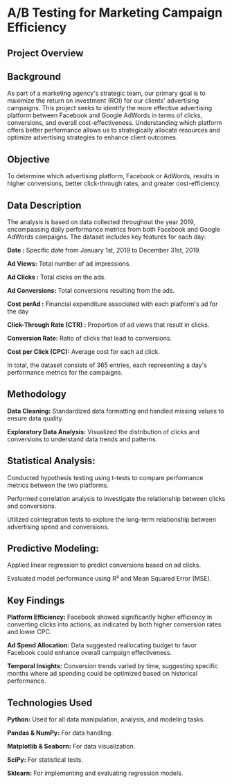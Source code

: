 # A/B Testing for Marketing Campaign Efficiency
## Project Overview

## Background
As part of a marketing agency's strategic team, our primary goal is to maximize the return on investment (ROI) for our clients' advertising campaigns. This project seeks to identify the more effective advertising platform between Facebook and Google AdWords in terms of clicks, conversions, and overall cost-effectiveness. Understanding which platform offers better performance allows us to strategically allocate resources and optimize advertising strategies to enhance client outcomes.

## Objective
To determine which advertising platform, Facebook or AdWords, results in higher conversions, better click-through rates, and greater cost-efficiency.

## Data Description

The analysis is based on data collected throughout the year 2019, encompassing daily performance metrics from both Facebook and Google AdWords campaigns. The dataset includes key features for each day:

**Date :** Specific date from January 1st, 2019 to December 31st, 2019.

**Ad Views:** Total number of ad impressions.

**Ad Clicks :** Total clicks on the ads.

**Ad Conversions:** Total conversions resulting from the ads.

**Cost perAd :** Financial expenditure associated with each platform's ad for the day

**Click-Through Rate (CTR) :**  Proportion of ad views that result in clicks.

**Conversion Rate:** Ratio of clicks that lead to conversions.

**Cost per Click (CPC):** Average cost for each ad click.

In total, the dataset consists of 365 entries, each representing a day's performance metrics for the campaigns.

## Methodology

**Data Cleaning:** Standardized data formatting and handled missing values to ensure data quality.

**Exploratory Data Analysis:** Visualized the distribution of clicks and conversions to understand data trends and patterns.

## Statistical Analysis:

Conducted hypothesis testing using t-tests to compare performance metrics between the two platforms.

Performed correlation analysis to investigate the relationship between clicks and conversions.

Utilized cointegration tests to explore the long-term relationship between advertising spend and conversions.

## Predictive Modeling:

Applied linear regression to predict conversions based on ad clicks.

Evaluated model performance using R² and Mean Squared Error (MSE).

## Key Findings

**Platform Efficiency:** Facebook showed significantly higher efficiency in converting clicks into actions, as indicated by both higher conversion rates and lower CPC.

**Ad Spend Allocation:** Data suggested reallocating budget to favor Facebook could enhance overall campaign effectiveness.

**Temporal Insights:** Conversion trends varied by time, suggesting specific months where ad spending could be optimized based on historical performance.

## Technologies Used

**Python:** Used for all data manipulation, analysis, and modeling tasks.

**Pandas & NumPy:** For data handling.

**Matplotlib & Seaborn:** For data visualization.

**SciPy:** For statistical tests.

**Sklearn:** For implementing and evaluating regression models.

